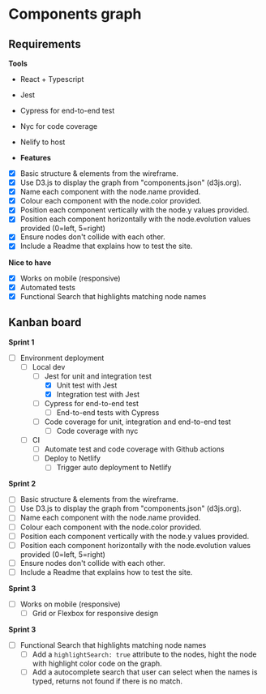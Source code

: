 # Components graph

## Requirements

**Tools**

- React + Typescript
- Jest
- Cypress for end-to-end test
- Nyc for code coverage
- Nelify to host

- **Features**

- [x] Basic structure & elements from the wireframe.
- [x] Use D3.js to display the graph from "components.json" (d3js.org).
- [x] Name each component with the node.name provided.
- [x] Colour each component with the node.color provided.
- [x] Position each component vertically with the node.y values provided.
- [x] Position each component horizontally with the node.evolution values provided (0=left, 5=right)
- [x] Ensure nodes don't collide with each other.
- [x] Include a Readme that explains how to test the site.

**Nice to have**

- [x] Works on mobile (responsive)
- [x] Automated tests
- [x] Functional Search that highlights matching node names

## Kanban board

**Sprint 1**

- [ ] Environment deployment
  - [ ] Local dev
    - [ ] Jest for unit and integration test
      - [x] Unit test with Jest
      - [x] Integration test with Jest
    - [ ] Cypress for end-to-end test
      - [ ] End-to-end tests with Cypress
    - [ ] Code coverage for unit, integration and end-to-end test
      - [ ] Code coverage with nyc
  - [ ] CI
    - [ ] Automate test and code coverage with Github actions
    - [ ] Deploy to Netlify
      - [ ] Trigger auto deployment to Netlify

**Sprint 2**

- [ ] Basic structure & elements from the wireframe.
- [ ] Use D3.js to display the graph from "components.json" (d3js.org).
- [ ] Name each component with the node.name provided.
- [ ] Colour each component with the node.color provided.
- [ ] Position each component vertically with the node.y values provided.
- [ ] Position each component horizontally with the node.evolution values provided (0=left, 5=right)
- [ ] Ensure nodes don't collide with each other.
- [ ] Include a Readme that explains how to test the site.

**Sprint 3**

- [ ] Works on mobile (responsive)
  - [ ] Grid or Flexbox for responsive design

**Sprint 3**

- [ ] Functional Search that highlights matching node names
  - [ ] Add a `highlightSearch: true` attribute to the nodes, hight the node with highlight color code on the graph.
  - [ ] Add a autocomplete search that user can select when the names is typed, returns not found if there is no match.
